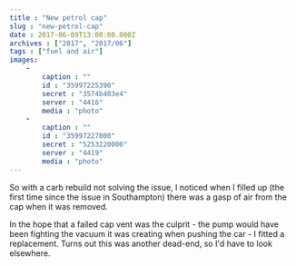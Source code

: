 ```yaml
---
title : "New petrol cap"
slug : "new-petrol-cap"
date : 2017-06-09T13:00:00.000Z
archives : ["2017", "2017/06"]
tags : ["fuel and air"]
images:
    -
        caption : ""
        id : "35997225390"
        secret : "3574b403e4"
        server : "4416"
        media : "photo"
    -
        caption : ""
        id : "35997227000"
        secret : "5253220000"
        server : "4419"
        media : "photo"
---
```


So with a carb rebuild not solving the issue, I noticed when I filled up (the first time since the issue in Southampton) there was a gasp of air from the cap when it was removed.

In the hope that a failed cap vent was the culprit - the pump would have been fighting the vacuum it was creating when pushing the car - I fitted a replacement. Turns out this was another dead-end, so I'd have to look elsewhere.